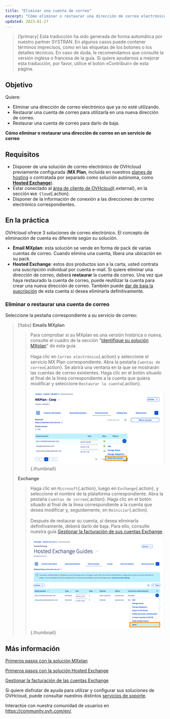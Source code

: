 ```yaml
---
title: "Eliminar una cuenta de correo"
excerpt: "Cómo eliminar o restaurar una dirección de correo electrónico en un servicio de correo"
updated: 2023-01-27
---
```


> [!primary]
> Esta traducción ha sido generada de forma automática por nuestro partner SYSTRAN. En algunos casos puede contener términos imprecisos, como en las etiquetas de los botones o los detalles técnicos. En caso de duda, le recomendamos que consulte la versión inglesa o francesa de la guía. Si quiere ayudarnos a mejorar esta traducción, por favor, utilice el botón «Contribuir» de esta página.
>

## Objetivo

Quiere:

- Eliminar una dirección de correo electrónico que ya no esté utilizando. 
- Restaurar una cuenta de correo para utilizarla en una nueva dirección de correo. 
- Restaurar una cuenta de correo para darlo de baja.

**Cómo eliminar o restaurar una dirección de correo en un servicio de correo**

## Requisitos

- Disponer de una solución de correo electrónico de OVHcloud previamente configurada (**MX Plan**, incluida en nuestros [planes de hosting](https://www.ovhcloud.com/es/web-hosting/) o contratada por separado como solución autónoma, como [**Hosted Exchange**](https://www.ovhcloud.com/es/emails/hosted-exchange/)).
- Estar conectado al [área de cliente de OVHcloud](https://ca.ovh.com/auth/?action=gotomanager&from=https://www.ovh.com/world/&ovhSubsidiary=ws){.external}, en la sección `Web Cloud`{.action}.
- Disponer de la información de conexión a las direcciones de correo electrónico correspondientes.

## En la práctica <a name="instructions"></a>

OVHcloud ofrece 3 soluciones de correo electrónico. El concepto de eliminación de cuenta es diferente según su solución.

- **Email MXplan**: esta solución se vende en forma de pack de varias cuentas de correo. Cuando elimina una cuenta, libera una ubicación en su pack. 
- **Hosted Exchange**: estos dos productos son a la carta, usted contrata una suscripción individual por cuenta e-mail. Si quiere eliminar una dirección de correo, deberá **restaurar** la cuenta de correo. Una vez que haya restaurado la cuenta de correo, puede reutilizar la cuenta para crear una nueva dirección de correo. También puede [dar de baja la suscripción](/pages/web/microsoft-collaborative-solutions/manage_billing_exchange#eliminar-cuentas) de esta cuenta si desea eliminarla definitivamente.

### Eliminar o restaurar una cuenta de correo

Seleccione la pestaña correspondiente a su servicio de correo:

> [!tabs]
> **Emails MXplan**
>> Para comprobar si su MXplan es una versión histórica o nueva, consulte el cuadro de la sección "[Identifique su solución MXplan](#whichmxplan)" de esta guía.<br><br>
>> Haga clic en `Correo electrónico`{.action} y seleccione el servicio MX Plan correspondiente. Abra la pestaña `Cuentas de correo`{.action}. Se abrirá una ventana en la que se mostrarán las cuentas de correo existentes. Haga clic en el botón <i class="icons-ellipsis icons-border-rounded icons-masterbrand-blue"></i> situado al final de la línea correspondiente a la cuenta que quiera modificar y seleccione `Restaurar la cuenta`{.action}.<br><br>
>>![Correo electrónico](images/email-mxplan-new-reset.png){.thumbnail}<br>
>>
> **Exchange**
>> Haga clic en `Microsoft`{.action}, luego en `Exchange`{.action}, y seleccione el nombre de la plataforma correspondiente. Abra la pestaña `Cuentas de correo`{.action}. Haga clic en el botón <i class="icons-ellipsis icons-border-rounded icons-masterbrand-blue"></i> situado al final de la línea correspondiente a la cuenta que desea modificar y, seguidamente, en `Reiniciar`{.action}.<br><br>
>> Después de restaurar su cuenta, si desea eliminarla definitivamente, deberá darlo de baja. Para ello, consulte nuestra guía [Gestionar la facturación de sus cuentas Exchange](/pages/web_cloud/email_and_collaborative_solutions/microsoft_exchange/manage_billing_exchange).<br><br>
>>![Correo electrónico](images/exchange-reset.png){.thumbnail}<br>
>>

## Más información

[Primeros pasos con la solución MXplan](/pages/web_cloud/email_and_collaborative_solutions/mx_plan/email_generalities)

[Primeros pasos con la solución Hosted Exchange](/pages/web_cloud/email_and_collaborative_solutions/microsoft_exchange/exchange_starting_hosted)

[Gestionar la facturación de las cuentas Exchange](/pages/web_cloud/email_and_collaborative_solutions/microsoft_exchange/manage_billing_exchange)

Si quiere disfrutar de ayuda para utilizar y configurar sus soluciones de OVHcloud, puede consultar nuestros distintos [servicios de soporte](https://www.ovhcloud.com/es/support-levels/).

Interactúe con nuestra comunidad de usuarios en <https://community.ovh.com/en/>.
